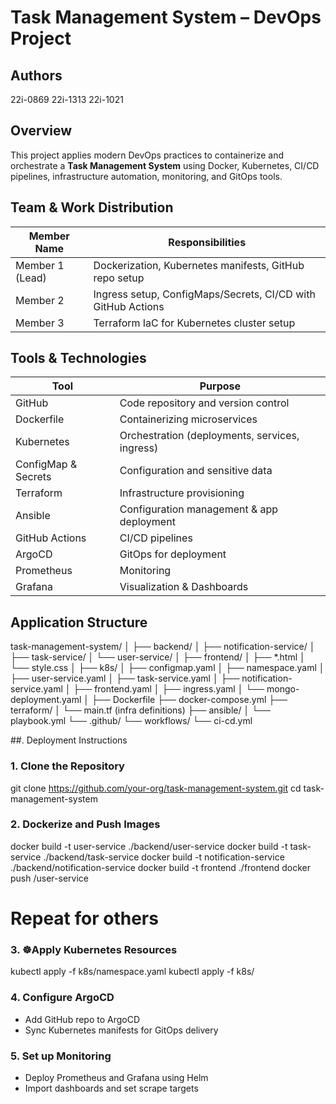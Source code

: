 
# Task Management System – DevOps Project

## Authors
22i-0869
22i-1313
22i-1021

## Overview

This project applies modern DevOps practices to containerize and orchestrate a **Task Management System** using Docker, Kubernetes, CI/CD pipelines, infrastructure automation, monitoring, and GitOps tools.

##  Team & Work Distribution

| Member Name     | Responsibilities                                             |
| --------------- | ------------------------------------------------------------ |
| Member 1 (Lead) | Dockerization, Kubernetes manifests, GitHub repo setup       |
| Member 2        | Ingress setup, ConfigMaps/Secrets, CI/CD with GitHub Actions |
| Member 3        | Terraform IaC for Kubernetes cluster setup                   |




##  Tools & Technologies

| Tool                | Purpose                                        |
| ------------------- | ---------------------------------------------- |
| GitHub              | Code repository and version control            |
| Dockerfile          | Containerizing microservices                   |
| Kubernetes          | Orchestration (deployments, services, ingress) |
| ConfigMap & Secrets | Configuration and sensitive data               |
| Terraform           | Infrastructure provisioning                    |
| Ansible             | Configuration management & app deployment      |
| GitHub Actions      | CI/CD pipelines                                |
| ArgoCD              | GitOps for deployment                          |
| Prometheus          | Monitoring                                     |
| Grafana             | Visualization & Dashboards                     |



##  Application Structure

task-management-system/
│
├── backend/
│   ├── notification-service/
│   ├── task-service/
│   └── user-service/
│
├── frontend/
│   ├── *.html
│   └── style.css
│
├── k8s/
│   ├── configmap.yaml
│   ├── namespace.yaml
│   ├── user-service.yaml
│   ├── task-service.yaml
│   ├── notification-service.yaml
│   ├── frontend.yaml
│   ├── ingress.yaml
│   └── mongo-deployment.yaml
│
├── Dockerfile
├── docker-compose.yml
├── terraform/
│   └── main.tf (infra definitions)
├── ansible/
│   └── playbook.yml
└── .github/
    └── workflows/
        └── ci-cd.yml


##. Deployment Instructions

### 1. Clone the Repository


git clone https://github.com/your-org/task-management-system.git
cd task-management-system

### 2. Dockerize and Push Images


docker build -t user-service ./backend/user-service
docker build -t task-service ./backend/task-service
docker build -t notification-service ./backend/notification-service
docker build -t frontend ./frontend
docker push <your-dockerhub-username>/user-service
# Repeat for others


### 3. ☸Apply Kubernetes Resources


kubectl apply -f k8s/namespace.yaml
kubectl apply -f k8s/

### 4. Configure ArgoCD

* Add GitHub repo to ArgoCD
* Sync Kubernetes manifests for GitOps delivery

### 5. Set up Monitoring

* Deploy Prometheus and Grafana using Helm
* Import dashboards and set scrape targets

